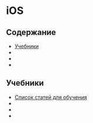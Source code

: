 # iOS

## Содержание

* [Учебники](#Учебники)
* [](#)
* [](#)
* [](#)

## Учебники

* [Список статей для обучения](https://habrahabr.ru/post/149090/)
* []()
* []()
* []()
